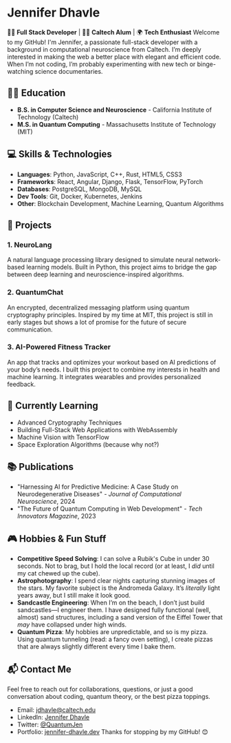 # Jennifer Dhavle
👩‍💻 **Full Stack Developer** | 🧑‍🔬 **Caltech Alum** | 🌍 **Tech Enthusiast**
Welcome to my GitHub! I'm Jennifer, a passionate full-stack developer with a background in computational neuroscience from Caltech. I’m deeply interested in making the web a better place with elegant and efficient code. When I’m not coding, I’m probably experimenting with new tech or binge-watching science documentaries.  
## 🧑‍🎓 Education
- **B.S. in Computer Science and Neuroscience** - California Institute of Technology (Caltech)
- **M.S. in Quantum Computing** - Massachusetts Institute of Technology (MIT)
## 💻 Skills & Technologies
- **Languages**: Python, JavaScript, C++, Rust, HTML5, CSS3
- **Frameworks**: React, Angular, Django, Flask, TensorFlow, PyTorch
- **Databases**: PostgreSQL, MongoDB, MySQL
- **Dev Tools**: Git, Docker, Kubernetes, Jenkins
- **Other**: Blockchain Development, Machine Learning, Quantum Algorithms
## 🔧 Projects
### 1. **NeuroLang**  
A natural language processing library designed to simulate neural network-based learning models. Built in Python, this project aims to bridge the gap between deep learning and neuroscience-inspired algorithms.
### 2. **QuantumChat**  
An encrypted, decentralized messaging platform using quantum cryptography principles. Inspired by my time at MIT, this project is still in early stages but shows a lot of promise for the future of secure communication.
### 3. **AI-Powered Fitness Tracker**  
An app that tracks and optimizes your workout based on AI predictions of your body’s needs. I built this project to combine my interests in health and machine learning. It integrates wearables and provides personalized feedback.
## 🌱 Currently Learning
- Advanced Cryptography Techniques
- Building Full-Stack Web Applications with WebAssembly
- Machine Vision with TensorFlow
- Space Exploration Algorithms (because why not?)
## 📚 Publications
- "Harnessing AI for Predictive Medicine: A Case Study on Neurodegenerative Diseases" - *Journal of Computational Neuroscience*, 2024
- "The Future of Quantum Computing in Web Development" - *Tech Innovators Magazine*, 2023
## 🎮 Hobbies & Fun Stuff
- **Competitive Speed Solving**: I can solve a Rubik's Cube in under 30 seconds. Not to brag, but I hold the local record (or at least, I *did* until my cat chewed up the cube).
- **Astrophotography**: I spend clear nights capturing stunning images of the stars. My favorite subject is the Andromeda Galaxy. It’s *literally* light years away, but I still make it look good.
- **Sandcastle Engineering**: When I’m on the beach, I don’t just build sandcastles—I engineer them. I have designed fully functional (well, almost) sand structures, including a sand version of the Eiffel Tower that *may* have collapsed under high winds.
- **Quantum Pizza**: My hobbies are unpredictable, and so is my pizza. Using quantum tunneling (read: a fancy oven setting), I create pizzas that are always slightly different every time I bake them.
## 📬 Contact Me
Feel free to reach out for collaborations, questions, or just a good conversation about coding, quantum theory, or the best pizza toppings.
- Email: jdhavle@caltech.edu
- LinkedIn: [Jennifer Dhavle](https://www.linkedin.com/in/jennifer-dhavle/)
- Twitter: [@QuantumJen](https://twitter.com/QuantumJen)
- Portfolio: [jennifer-dhavle.dev](https://jennifer-dhavle.dev)
Thanks for stopping by my GitHub! 😊
